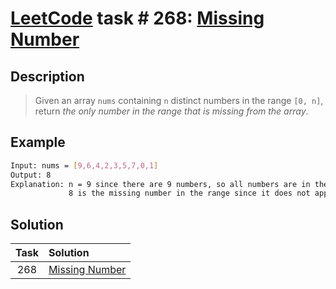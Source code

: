 # [LeetCode][leetcode] task # 268: [Missing Number][task]

Description
-----------

> Given an array `nums` containing `n` distinct numbers in the range `[0, n]`,
> return _the only number in the range that is missing from the array_.

Example
-------

```sh
Input: nums = [9,6,4,2,3,5,7,0,1]
Output: 8
Explanation: n = 9 since there are 9 numbers, so all numbers are in the range [0,9].
             8 is the missing number in the range since it does not appear in nums.
```

Solution
--------

| Task | Solution                   |
|:----:|:---------------------------|
| 268  | [Missing Number][solution] |


[leetcode]: <http://leetcode.com/>
[task]: <https://leetcode.com/problems/missing-number/>
[solution]: <https://github.com/wellaxis/praxis-leetcode/blob/main/src/main/java/com/witalis/praxis/leetcode/task/h3/p268/option/Practice.java>
